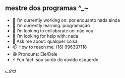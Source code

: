 ## mestre dos programas ^_~

- 🔭 I’m currently working on: por enquanto nada ainda
- 🌱 I’m currently learning: programação
- 👯 I’m looking to collaborate on: não vou
- 🤔 I’m looking for help with: nada
- 💬 Ask me about: qualquer coisa
- 📫 How to reach me: (16) 996337118
- 😄 Pronouns: Ele/Dele
- ⚡ Fun fact: sou surdo do ouvido esquerdo

ᓚᘏᗢ
